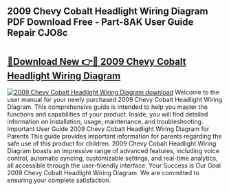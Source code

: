 ## 2009 Chevy Cobalt Headlight Wiring Diagram PDF Download Free - Part-8AK User Guide Repair CJO8c

# <h2><a href="http://dfm8xu.blite.top/?on=2009+Chevy+Cobalt+Headlight+Wiring+Diagram">🔗Download New 👉🔴 2009 Chevy Cobalt Headlight Wiring Diagram</a></h2>

[![2009 Chevy Cobalt Headlight Wiring Diagram download](https://i.imgur.com/lujVjoI.png)](http://dfm8xu.blite.top/?on=2009+Chevy+Cobalt+Headlight+Wiring+Diagram)
Welcome to the user manual for your newly purchased 2009 Chevy Cobalt Headlight Wiring Diagram. This comprehensive guide is intended to help you master the functions and capabilities of your product. Inside, you will find detailed information on installation, usage, maintenance, and troubleshooting. Important User Guide 2009 Chevy Cobalt Headlight Wiring Diagram for Parents This guide provides important information for parents regarding the safe use of this product for children. 2009 Chevy Cobalt Headlight Wiring Diagram boasts an impressive range of advanced features, including voice control, automatic syncing, customizable settings, and real-time analytics, all accessible through the user-friendly interface. Your Success is Our Goal 2009 Chevy Cobalt Headlight Wiring Diagram. We are committed to ensuring your complete satisfaction.
